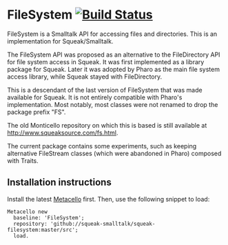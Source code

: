 # FileSystem [![Build Status][travis_badge]][travis]
FileSystem is a Smalltalk API for accessing files and directories. This is an implementation for Squeak/Smalltalk.

The FileSystem API was proposed as an alternative to the FileDirectory API for file system access in Squeak. It was first implemented as a library package for Squeak. Later it was adopted by Pharo as the main file system access library, while Squeak stayed with FileDirectory.

This is a descendant of the last version of FileSystem that was made available for Squeak. It is not entirely compatible with Pharo's implementation. Most notably, most classes were not renamed to drop the package prefix "FS".

The old Monticello repository on which this is based is still available at http://www.squeaksource.com/fs.html.

The current package contains some experiments, such as keeping alternative FileStream classes (which were abandoned in Pharo) composed with Traits.

## Installation instructions

Install the latest [Metacello](//github.com/dalehenrich/metacello-work) first.
Then, use the following snippet to load:

```smalltalk
Metacello new
  baseline: 'FileSystem';
  repository: 'github://squeak-smalltalk/squeak-filesystem:master/src';
  load.
```

[travis]: https://travis-ci.org/j4yk/Squeak-FileSystem
[travis_badge]: https://travis-ci.org/j4yk/Squeak-FileSystem.svg?branch=master
